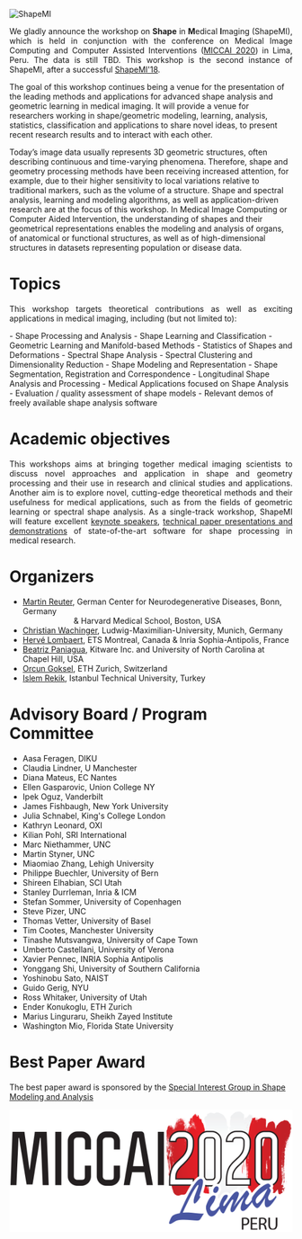 ![ShapeMI](images/LogoShapeMI.png "ShapeMI MICCAI 2020: 2nd Workshop on Shape in Medical Imaging")

<p align="justify"> We gladly announce the workshop on <span style="font-weight:bold">Shape</span> in <span style="font-weight:bold">M</span>edical <span style="font-weight:bold">I</span>maging (ShapeMI), which is held in conjunction with the conference on Medical Image Computing and Computer Assisted Interventions (<a href="http://www.miccai2020.org/en/" target="_blank">MICCAI 2020</a>) in Lima, Peru. The data is still TBD.  This workshop is the second instance of ShapeMI, after a successful <a href="https://sesami.github.io/shapemi2018/" target="_blank">ShapeMI'18</a>.

The goal of this workshop continues being a venue for the presentation of the leading methods and applications for advanced shape analysis and geometric learning in medical imaging. It will provide a venue for researchers working in shape/geometric modeling, learning, analysis, statistics, classification and applications to share novel ideas, to present recent research results and to interact with each other.

Today’s image data usually represents 3D geometric structures, often describing continuous and time-varying phenomena. Therefore, shape and geometry processing methods have been receiving increased attention, for example, due to their higher sensitivity to local variations relative to traditional markers, such as the volume of a structure. Shape and spectral analysis, learning and modeling algorithms, as well as application-driven research are at the focus of this workshop. In Medical Image Computing or Computer Aided Intervention, the understanding of shapes and their geometrical representations enables the modeling and analysis of organs, of anatomical or functional structures, as well as of high-dimensional structures in datasets representing population or disease data.
 </p>

# Topics
<p align="justify"> This workshop targets theoretical contributions as well as exciting applications in medical imaging, including (but not limited to): </p>
- Shape Processing and Analysis
- Shape Learning and Classification
- Geometric Learning and Manifold-based Methods
- Statistics of Shapes and Deformations
- Spectral Shape Analysis
- Spectral Clustering and Dimensionality Reduction
- Shape Modeling and Representation
- Shape Segmentation, Registration and Correspondence
- Longitudinal Shape Analysis and Processing
- Medical Applications focused on Shape Analysis
- Evaluation / quality assessment of shape models
- Relevant demos of freely available shape analysis software

# Academic objectives
<p align="justify"> This workshops aims at bringing together medical imaging scientists to discuss novel approaches and application in shape and geometry processing and their use in research and clinical studies and applications. Another aim is to explore novel, cutting-edge theoretical methods and their usefulness for medical applications, such as from the fields of geometric learning or spectral shape analysis. As a single-track workshop, ShapeMI will feature excellent <a href="https://shapemi.github.io/keynotes/">keynote speakers</a>, <a href="https://shapemi.github.io/submission/">technical paper presentations and demonstrations</a> of state-of-the-art software for shape processing in medical research. </p>

# Organizers
- [Martin Reuter](http://reuter.mit.edu), German Center for Neurodegenerative Diseases, Bonn, Germany <br/>
&nbsp;&nbsp;&nbsp;&nbsp;&nbsp;&nbsp;&nbsp;&nbsp;&nbsp;&nbsp;&nbsp;&nbsp;&nbsp;&nbsp;&nbsp;&nbsp;&nbsp;&nbsp;&nbsp;&nbsp;&nbsp;&nbsp;
& Harvard Medical School, Boston, USA
- [Christian Wachinger](http://wachinger.devweb.mwn.de/people/), Ludwig-Maximilian-University, Munich, Germany
- [Hervé Lombaert](https://profs.etsmtl.ca/hlombaert/), ETS Montreal, Canada & Inria Sophia-Antipolis, France
- [Beatriz Paniagua](https://www.kitware.com/beatriz-paniagua/), Kitware Inc. and University of North Carolina at Chapel Hill, USA
- [Orcun Goksel](http://people.ee.ethz.ch/~ogoksel/), ETH Zurich, Switzerland
- [Islem Rekik](http://basira-lab.com/), Istanbul Technical University, Turkey

# Advisory Board / Program Committee
- Aasa	Feragen, DIKU
- Claudia	Lindner, U Manchester
- Diana	Mateus, EC Nantes
- Ellen	Gasparovic, Union College NY
- Ipek	Oguz, Vanderbilt
- James	Fishbaugh, New York University
- Julia	Schnabel, King's College London
- Kathryn	Leonard, OXI
- Kilian	Pohl, SRI International
- Marc	Niethammer, UNC
- Martin	Styner, UNC
- Miaomiao	Zhang, Lehigh University
- Philippe	Buechler, University of Bern
- Shireen	Elhabian, SCI Utah
- Stanley	Durrleman, Inria & ICM
- Stefan	Sommer, University of Copenhagen
- Steve	Pizer, UNC
- Thomas	Vetter, University of Basel
- Tim	Cootes, Manchester University
- Tinashe	Mutsvangwa, University of Cape Town
- Umberto	Castellani, University of Verona
- Xavier	Pennec, INRIA Sophia Antipolis
- Yonggang	Shi, University of Southern California
- Yoshinobu	Sato, NAIST
- Guido	Gerig, NYU
- Ross	Whitaker, University of Utah
- Ender	Konukoglu, ETH Zurich
- Marius	Linguraru, Sheikh Zayed Institute
- Washington	Mio, Florida State University

# Best Paper Award

The best paper award is sponsored by the [Special Interest Group in Shape Modeling and Analysis](http://miccai.org/special-interest-groups/shape-modeling-and-analysis/)

<p align="center">
<a href="https://miccai2020.org" target="_blank"><img src="images/miccai-2020-logo.png"
alt="23rd International Conference on Medical Image Computing and Computer Assisted Intervention MICCAI2020" /></a>
</p>
